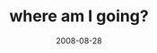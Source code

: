 ---
layout: base.njk
title : 'where am I going?' 
view_title : 'where am I going?' 
year : '2008' 
date : '2008-08-28' 
img_file : '/drawing/whereamigoing.jpg' 
html_file : 'whereamigoing' 
next_html : 'soitwasadream.html' 
year_order : '384' 
permalink : "title/{{html_file}}.html"
---